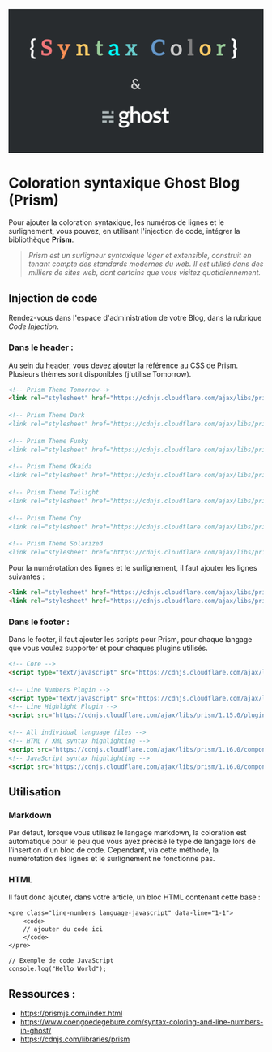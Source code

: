 ![Blog Illustration](./illustration.png)

# Coloration syntaxique Ghost Blog (Prism)
Pour ajouter la coloration syntaxique, les numéros de lignes et le surlignement, vous pouvez, en utilisant l'injection de code, intégrer la bibliothèque **Prism**.

> *Prism est un surligneur syntaxique léger et extensible, construit en tenant compte des standards modernes du web. Il est utilisé dans des milliers de sites web, dont certains que vous visitez quotidiennement.*

## Injection de code
Rendez-vous dans l'espace d'administration de votre Blog, dans la rubrique *Code Injection*.

### Dans le header :
Au sein du header, vous devez ajouter la référence au CSS de Prism. Plusieurs thèmes sont disponibles (j'utilise Tomorrow).

```HTML
<!-- Prism Theme Tomorrow-->
<link rel="stylesheet" href="https://cdnjs.cloudflare.com/ajax/libs/prism/1.16.0/themes/prism-tomorrow.min.css"/>

<!-- Prism Theme Dark
<link rel="stylesheet" href="https://cdnjs.cloudflare.com/ajax/libs/prism/1.16.0/themes/prism-dark.min.css"/>-->

<!-- Prism Theme Funky
<link rel="stylesheet" href="https://cdnjs.cloudflare.com/ajax/libs/prism/1.16.0/themes/prism-funky.min.css"/>-->

<!-- Prism Theme Okaida
<link rel="stylesheet" href="https://cdnjs.cloudflare.com/ajax/libs/prism/1.16.0/themes/prism-okaida.min.css"/>-->

<!-- Prism Theme Twilight
<link rel="stylesheet" href="https://cdnjs.cloudflare.com/ajax/libs/prism/1.16.0/themes/prism-twilight.min.css"/>-->

<!-- Prism Theme Coy
<link rel="stylesheet" href="https://cdnjs.cloudflare.com/ajax/libs/prism/1.16.0/themes/prism-coy.min.css"/>-->

<!-- Prism Theme Solarized
<link rel="stylesheet" href="https://cdnjs.cloudflare.com/ajax/libs/prism/1.16.0/themes/prism-solarizedlight.min.css"/>-->
```

Pour la numérotation des lignes et le surlignement, il faut ajouter les lignes suivantes : 
```HTML
<link rel="stylesheet" href="https://cdnjs.cloudflare.com/ajax/libs/prism/1.16.0/plugins/line-numbers/prism-line-numbers.min.css"/>
<link rel="stylesheet" href="https://cdnjs.cloudflare.com/ajax/libs/prism/1.16.0/plugins/line-highlight/prism-line-highlight.min.css"/>
```

### Dans le footer : 
Dans le footer, il faut ajouter les scripts pour Prism, pour chaque langage que vous voulez supporter et pour chaques plugins utilisés.

```HTML
<!-- Core -->
<script type="text/javascript" src="https://cdnjs.cloudflare.com/ajax/libs/prism/1.16.0/prism.min.js"></script>

<!-- Line Numbers Plugin -->
<script type="text/javascript" src="https://cdnjs.cloudflare.com/ajax/libs/prism/1.6.0/plugins/line-numbers/prism-line-numbers.min.js" ></script>
<!-- Line Highlight Plugin -->
<script src="https://cdnjs.cloudflare.com/ajax/libs/prism/1.15.0/plugins/line-highlight/prism-line-highlight.js"></script>

<!-- All individual language files -->
<!-- HTML / XML syntax highlighting -->
<script src="https://cdnjs.cloudflare.com/ajax/libs/prism/1.16.0/components/prism-markup.min.js"></script>
<!-- JavaScript syntax highlighting -->
<script src="https://cdnjs.cloudflare.com/ajax/libs/prism/1.16.0/components/prism-javascript.min.js"></script>
```

## Utilisation
### Markdown
Par défaut, lorsque vous utilisez le langage markdown, la coloration est automatique pour le peu que vous ayez précisé le type de langage lors de l'insertion d'un bloc de code. Cependant, via cette méthode, la numérotation des lignes et le surlignement ne fonctionne pas.

### HTML
Il faut donc ajouter, dans votre article, un bloc HTML contenant cette base :
```
<pre class="line-numbers language-javascript" data-line="1-1">
    <code>
    // ajouter du code ici
    </code>
</pre>
```

<pre class="line-numbers language-javascript" data-line="2-2"><code>// Exemple de code JavaScript
console.log("Hello World");
</code></pre>

## Ressources : 
- https://prismjs.com/index.html
- https://www.coengoedegebure.com/syntax-coloring-and-line-numbers-in-ghost/
- https://cdnjs.com/libraries/prism